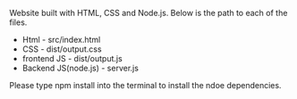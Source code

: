 Website built with HTML, CSS and Node.js. 
Below is the path to each of the files.
- Html - src/index.html
- CSS - dist/output.css
- frontend JS - dist/output.js
- Backend JS(node.js) - server.js

Please type npm install into the terminal to install the ndoe dependencies.
